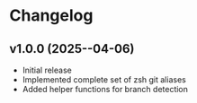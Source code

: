 # Changelog

## v1.0.0 (2025--04-06)
- Initial release
- Implemented complete set of zsh git aliases
- Added helper functions for branch detection
